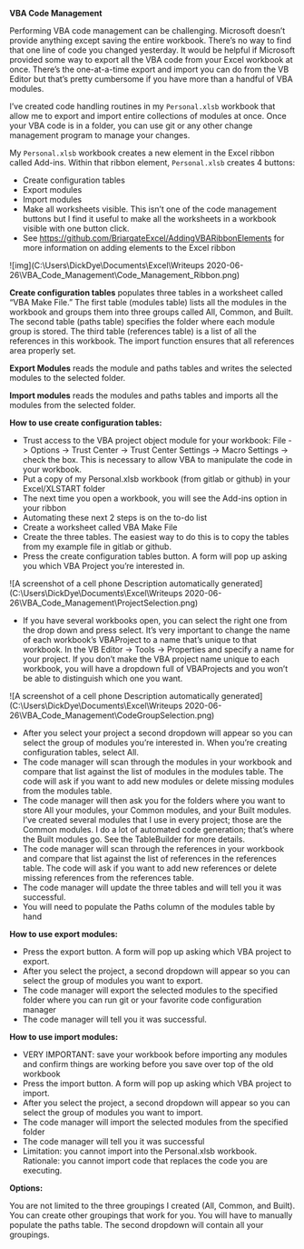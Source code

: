 **VBA Code Management**

Performing VBA code management can be challenging. Microsoft doesn’t provide anything except saving the entire workbook. There’s no way to find that one line of code you changed yesterday. It would be helpful if Microsoft provided some way to export all the VBA code from your Excel workbook at once. There’s the one-at-a-time export and import you can do from the VB Editor but that’s pretty cumbersome if you have more than a handful of VBA modules.

I’ve created code handling routines in my `Personal.xlsb` workbook that allow me to export and import entire collections of modules at once. Once your VBA code is in a folder, you can use git or any other change management program to manage your changes.

My `Personal.xlsb` workbook creates a new element in the Excel ribbon called Add-ins. Within that ribbon element, `Personal.xlsb` creates 4 buttons:

- Create configuration tables
- Export modules
- Import modules
- Make all worksheets visible. This isn’t one of the code management buttons but I find it useful to make all the worksheets in a workbook visible with one button click.
- See https://github.com/BriargateExcel/AddingVBARibbonElements for more information on adding elements to the Excel ribbon

 

![img](C:\Users\DickDye\Documents\Excel\Writeups 2020-06-26\VBA_Code_Management\Code_Management_Ribbon.png)

 

**Create configuration tables** populates three tables in a worksheet called “VBA Make File.” The first table (modules table) lists all the modules in the workbook and groups them into three groups called All, Common, and Built. The second table (paths table) specifies the folder where each module group is stored. The third table (references table) is a list of all the references in this workbook. The import function ensures that all references area properly set.

**Export Modules** reads the module and paths tables and writes the selected modules to the selected folder.

**Import modules** reads the modules and paths tables and imports all the modules from the selected folder.

**How to use create configuration tables:**

- Trust access to the VBA project object module for your workbook: File -> Options -> Trust Center -> Trust Center Settings -> Macro Settings -> check the box. This is necessary to allow VBA to manipulate the code in your workbook.
- Put a copy of my Personal.xlsb workbook (from gitlab or github) in your Excel/XLSTART folder
- The next time you open a workbook, you will see the Add-ins option in your ribbon
- Automating these next 2 steps is on the to-do list
- Create a worksheet called VBA Make File
- Create the three tables. The easiest way to do this is to copy the tables from my example file in gitlab or github.
- Press the create configuration tables button. A form will pop up asking you which VBA Project you’re interested in.

![A screenshot of a cell phone  Description automatically generated](C:\Users\DickDye\Documents\Excel\Writeups 2020-06-26\VBA_Code_Management\ProjectSelection.png)

- If you have several workbooks open, you can select the right one from the drop down and press select. It’s very important to change the name of each workbook’s VBAProject to a name that’s unique to that workbook. In the VB Editor -> Tools -> Properties and specify a name for your project. If you don’t make the VBA project name unique to each workbook, you will have a dropdown full of VBAProjects and you won’t be able to distinguish which one you want.

![A screenshot of a cell phone  Description automatically generated](C:\Users\DickDye\Documents\Excel\Writeups 2020-06-26\VBA_Code_Management\CodeGroupSelection.png)

- After you select your project a second dropdown will appear so you can select the group of modules you’re interested in. When you’re creating configuration tables, select All.
- The code manager will scan through the modules in your workbook and compare that list against the list of modules in the modules table. The code will ask if you want to add new modules or delete missing modules from the modules table.
- The code manager will then ask you for the folders where you want to store All your modules, your Common modules, and your Built modules. I’ve created several modules that I use in every project; those are the Common modules. I do a lot of automated code generation; that’s where the Built modules go. See the TableBuilder for more details.
- The code manager will scan through the references in your workbook and compare that list against the list of references in the references table. The code will ask if you want to add new references or delete missing references from the references table.
- The code manager will update the three tables and will tell you it was successful.
- You will need to populate the Paths column of the modules table by hand

**How to use export modules:**

- Press the export button. A form will pop up asking which VBA project to export.
- After you select the project, a second dropdown will appear so you can select the group of modules you want to export.
- The code manager will export the selected modules to the specified folder where you can run git or your favorite code configuration manager
- The code manager will tell you it was successful.

**How to use import modules:**

- VERY IMPORTANT: save your workbook before importing any modules and confirm things are working before you save over top of the old workbook
- Press the import button. A form will pop up asking which VBA project to import.
- After you select the project, a second dropdown will appear so you can select the group of modules you want to import.
- The code manager will import the selected modules from the specified folder
- The code manager will tell you it was successful
- Limitation: you cannot import into the Personal.xlsb workbook. Rationale: you cannot import code that replaces the code you are executing.

**Options:**

You are not limited to the three groupings I created (All, Common, and Built). You can create other groupings that work for you. You will have to manually populate the paths table. The second dropdown will contain all your groupings.